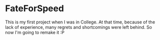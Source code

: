 # FateForSpeed
This is my first project when I was in College. At that time, because of the lack of experience, many regrets and shortcomings were left behind. So now I'm going to remake it :P
